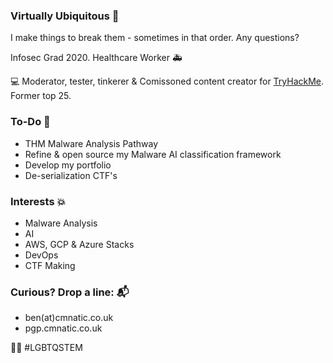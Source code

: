 ### Virtually Ubiquitous 🌱
I make things to break them - sometimes in that order. Any questions?

Infosec Grad 2020. Healthcare Worker :ambulance:

:computer: Moderator, tester, tinkerer & Comissoned content creator for [TryHackMe](https://tryhackme.com/p/cmnatic). Former top 25.

### To-Do :pencil:
- THM Malware Analysis Pathway
- Refine & open source my Malware AI classification framework
- Develop my portfolio
- De-serialization CTF's

### Interests :boom:
- Malware Analysis
- AI
- AWS, GCP & Azure Stacks
- DevOps
- CTF Making

### Curious? Drop a line: :mailbox_with_mail:
- ben(at)cmnatic.co.uk
- pgp.cmnatic.co.uk

:rainbow_flag: #LGBTQSTEM



<!--
**CMNatic/CMNatic** is a ✨ _special_ ✨ repository because its `README.md` (this file) appears on your GitHub profile.

Here are some ideas to get you started:

- 🔭 I’m currently working on ...
- 🌱 I’m currently learning ...
- 👯 I’m looking to collaborate on ...
- 🤔 I’m looking for help with ...
- 💬 Ask me about ...
- 📫 How to reach me: ...
- 😄 Pronouns: ...
- ⚡ Fun fact: ...
-->
